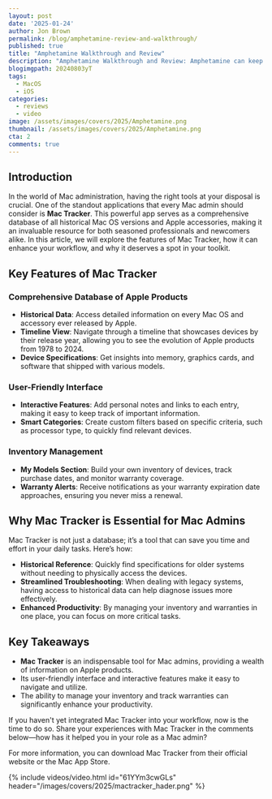 ```yaml
---
layout: post
date: '2025-01-24'
author: Jon Brown
permalink: /blog/amphetamine-review-and-walkthrough/
published: true
title: "Amphetamine Walkthrough and Review"
description: "Amphetamine Walkthrough and Review: Amphetamine can keep your Mac, and optionally its display(s), awake through a super simple on/off switch, or automatically through easy-to-configure Triggers. "
blogimgpath: 20240803yT
tags:
  - MacOS
  - iOS
categories:
  - reviews
  - video
image: /assets/images/covers/2025/Amphetamine.png
thumbnail: /assets/images/covers/2025/Amphetamine.png
cta: 2
comments: true
---
```


## Introduction

In the world of Mac administration, having the right tools at your disposal is crucial. One of the standout applications that every Mac admin should consider is **Mac Tracker**. This powerful app serves as a comprehensive database of all historical Mac OS versions and Apple accessories, making it an invaluable resource for both seasoned professionals and newcomers alike. In this article, we will explore the features of Mac Tracker, how it can enhance your workflow, and why it deserves a spot in your toolkit.

## Key Features of Mac Tracker

### Comprehensive Database of Apple Products

- **Historical Data**: Access detailed information on every Mac OS and accessory ever released by Apple.
- **Timeline View**: Navigate through a timeline that showcases devices by their release year, allowing you to see the evolution of Apple products from 1978 to 2024.
- **Device Specifications**: Get insights into memory, graphics cards, and software that shipped with various models.

### User-Friendly Interface

- **Interactive Features**: Add personal notes and links to each entry, making it easy to keep track of important information.
- **Smart Categories**: Create custom filters based on specific criteria, such as processor type, to quickly find relevant devices.

### Inventory Management

- **My Models Section**: Build your own inventory of devices, track purchase dates, and monitor warranty coverage.
- **Warranty Alerts**: Receive notifications as your warranty expiration date approaches, ensuring you never miss a renewal.

## Why Mac Tracker is Essential for Mac Admins

Mac Tracker is not just a database; it’s a tool that can save you time and effort in your daily tasks. Here’s how:

- **Historical Reference**: Quickly find specifications for older systems without needing to physically access the devices.
- **Streamlined Troubleshooting**: When dealing with legacy systems, having access to historical data can help diagnose issues more effectively.
- **Enhanced Productivity**: By managing your inventory and warranties in one place, you can focus on more critical tasks.

## Key Takeaways

- **Mac Tracker** is an indispensable tool for Mac admins, providing a wealth of information on Apple products.
- Its user-friendly interface and interactive features make it easy to navigate and utilize.
- The ability to manage your inventory and track warranties can significantly enhance your productivity.

If you haven't yet integrated Mac Tracker into your workflow, now is the time to do so. Share your experiences with Mac Tracker in the comments below—how has it helped you in your role as a Mac admin?

For more information, you can download Mac Tracker from their official website or the Mac App Store.

{% include videos/video.html id="61YYm3cwGLs" header="/images/covers/2025/mactracker_hader.png" %}